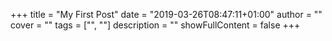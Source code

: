 +++
title = "My First Post"
date = "2019-03-26T08:47:11+01:00"
author = ""
cover = ""
tags = ["", ""]
description = ""
showFullContent = false
+++
